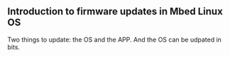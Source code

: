 ## Introduction to firmware updates in Mbed Linux OS

Two things to update: the OS and the APP. And the OS can be udpated in bits.

